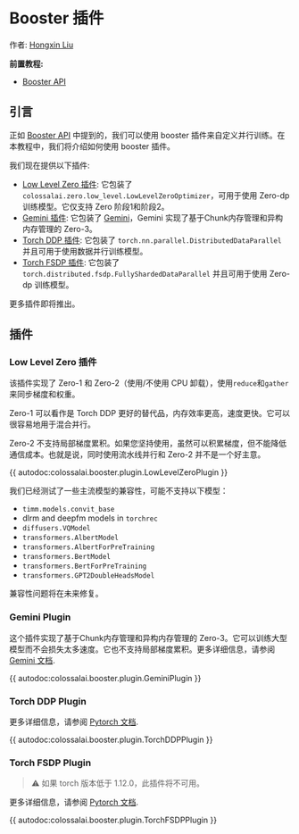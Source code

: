 # Booster 插件

作者: [Hongxin Liu](https://github.com/ver217)

**前置教程:**
- [Booster API](./booster_api.md)

## 引言

正如 [Booster API](./booster_api.md) 中提到的，我们可以使用 booster 插件来自定义并行训练。在本教程中，我们将介绍如何使用 booster 插件。

我们现在提供以下插件:

- [Low Level Zero 插件](#low-level-zero-plugin): 它包装了 `colossalai.zero.low_level.LowLevelZeroOptimizer`，可用于使用 Zero-dp 训练模型。它仅支持 Zero 阶段1和阶段2。
- [Gemini 插件](#gemini-plugin): 它包装了 [Gemini](../features/zero_with_chunk.md)，Gemini 实现了基于Chunk内存管理和异构内存管理的 Zero-3。
- [Torch DDP 插件](#torch-ddp-plugin): 它包装了 `torch.nn.parallel.DistributedDataParallel` 并且可用于使用数据并行训练模型。
- [Torch FSDP 插件](#torch-fsdp-plugin): 它包装了 `torch.distributed.fsdp.FullyShardedDataParallel` 并且可用于使用 Zero-dp 训练模型。

更多插件即将推出。

## 插件

### Low Level Zero 插件

该插件实现了 Zero-1 和 Zero-2（使用/不使用 CPU 卸载），使用`reduce`和`gather`来同步梯度和权重。

Zero-1 可以看作是 Torch DDP 更好的替代品，内存效率更高，速度更快。它可以很容易地用于混合并行。

Zero-2 不支持局部梯度累积。如果您坚持使用，虽然可以积累梯度，但不能降低通信成本。也就是说，同时使用流水线并行和 Zero-2 并不是一个好主意。

{{ autodoc:colossalai.booster.plugin.LowLevelZeroPlugin }}

我们已经测试了一些主流模型的兼容性，可能不支持以下模型：

- `timm.models.convit_base`
- dlrm and deepfm models in `torchrec`
- `diffusers.VQModel`
- `transformers.AlbertModel`
- `transformers.AlbertForPreTraining`
- `transformers.BertModel`
- `transformers.BertForPreTraining`
- `transformers.GPT2DoubleHeadsModel`

兼容性问题将在未来修复。

### Gemini Plugin

这个插件实现了基于Chunk内存管理和异构内存管理的 Zero-3。它可以训练大型模型而不会损失太多速度。它也不支持局部梯度累积。更多详细信息，请参阅 [Gemini 文档](../features/zero_with_chunk.md).

{{ autodoc:colossalai.booster.plugin.GeminiPlugin }}

### Torch DDP Plugin

更多详细信息，请参阅 [Pytorch 文档](https://pytorch.org/docs/main/generated/torch.nn.parallel.DistributedDataParallel.html#torch.nn.parallel.DistributedDataParallel).

{{ autodoc:colossalai.booster.plugin.TorchDDPPlugin }}

### Torch FSDP Plugin

> ⚠ 如果 torch 版本低于 1.12.0，此插件将不可用。

更多详细信息，请参阅 [Pytorch 文档](https://pytorch.org/docs/main/fsdp.html).

{{ autodoc:colossalai.booster.plugin.TorchFSDPPlugin }}
